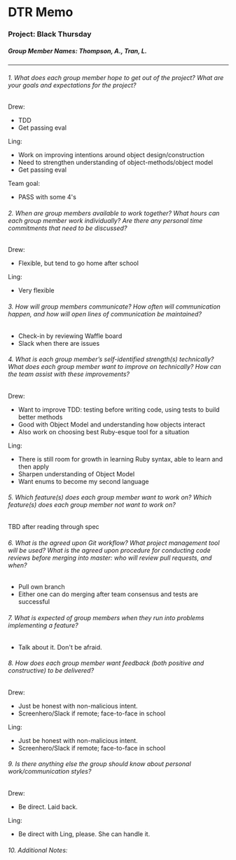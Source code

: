 # DTR Memo
### Project: Black Thursday
##### Group Member Names: Thompson, A., Tran, L.

---

###### 1. What does each group member hope to get out of the project? What are your goals and expectations for the project?

Drew:
* TDD
* Get passing eval

Ling:
* Work on improving intentions around object design/construction
* Need to strengthen understanding of object-methods/object model
* Get passing eval

Team goal:
* PASS with some 4's

###### 2. When are group members available to work together? What hours can each group member work individually? Are there any personal time commitments that need to be discussed?

Drew:
* Flexible, but tend to go home after school

Ling:
* Very flexible

###### 3. How will group members communicate? How often will communication happen, and how will open lines of communication be maintained?

* Check-in by reviewing Waffle board
* Slack when there are issues

###### 4. What is each group member’s self-identified strength(s) technically? What does each group member want to improve on technically? How can the team assist with these improvements?

Drew:
* Want to improve TDD: testing before writing code, using tests to build better methods
* Good with Object Model and understanding how objects interact
* Also work on choosing best Ruby-esque tool for a situation

Ling:
* There is still room for growth in learning Ruby syntax, able to learn and then apply
* Sharpen understanding of Object Model
* Want enums to become my second language

###### 5. Which feature(s) does each group member want to work on? Which feature(s) does each group member not want to work on?

TBD after reading through spec

###### 6. What is the agreed upon Git workflow? What project management tool will be used? What is the agreed upon procedure for conducting code reviews before merging into master: who will review pull requests, and when?

* Pull own branch
* Either one can do merging after team consensus and tests are successful

###### 7. What is expected of group members when they run into problems implementing a feature?

* Talk about it. Don't be afraid.

###### 8. How does each group member want feedback (both positive and constructive) to be delivered?

Drew:
* Just be honest with non-malicious intent.
* Screenhero/Slack if remote; face-to-face in school

Ling:
* Just be honest with non-malicious intent.
* Screenhero/Slack if remote; face-to-face in school

###### 9. Is there anything else the group should know about personal work/communication styles?

Drew:
* Be direct. Laid back.

Ling:
* Be direct with Ling, please. She can handle it.

###### 10. Additional Notes:
